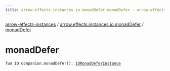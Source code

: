 ```yaml
---
title: arrow.effects.instances.io.monadDefer.monadDefer - arrow-effects-instances
---
```


[arrow-effects-instances](../index.html) / [arrow.effects.instances.io.monadDefer](index.html) / [monadDefer](./monad-defer.html)

# monadDefer

`fun IO.Companion.monadDefer(): `[`IOMonadDeferInstance`](../arrow.effects.instances/-i-o-monad-defer-instance/index.html)